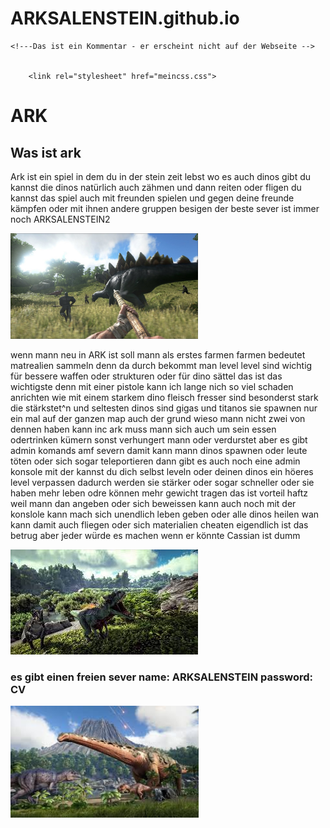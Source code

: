 # ARKSALENSTEIN.github.io
<!doctype html>
<html lang="de">

<head>
    <title>ARK</title>

    <!---Das ist ein Kommentar - er erscheint nicht auf der Webseite -->

   
        <link rel="stylesheet" href="meincss.css"> 
   
</head>

<body>
<h1> ARK </h1>



<h2> Was ist ark  </h2>

<p> Ark ist ein spiel in dem du in der stein zeit lebst wo es auch dinos gibt du kannst die dinos natürlich auch zähmen und dann reiten oder fligen  du kannst das spiel auch mit freunden spielen 
 und gegen deine freunde kämpfen oder mit ihnen andere gruppen besigen der beste sever ist immer noch ARKSALENSTEIN2 </p>
<img src=" ARK1.JPG" width="300"  />
<p> wenn mann neu in ARK ist soll mann als erstes farmen farmen bedeutet matrealien sammeln denn da durch bekommt man level
level sind wichtig für bessere waffen oder strukturen oder für dino sättel das ist das wichtigste denn mit einer pistole kann ich lange nich so viel schaden
anrichten wie mit einem starkem dino fleisch fresser sind besonderst stark die stärkstet^n und seltesten dinos sind gigas und titanos 
sie spawnen nur ein mal auf der ganzen map auch der grund wieso mann nicht zwei von dennen haben kann inc ark muss mann sich auch um sein essen odertrinken kümern 
sonst verhungert mann oder verdurstet aber es gibt admin komands amf severn
damit kann mann dinos spawnen oder leute töten oder sich sogar teleportieren dann gibt es auch noch eine admin konsole  mit der kannst du dich selbst leveln oder deinen dinos ein höeres level verpassen dadurch werden sie stärker oder
sogar schneller oder sie haben mehr leben odre können mehr gewicht tragen das ist vorteil haftz weil mann dan angeben oder sich beweissen kann auch noch mit der konslole kann mach sich unendlich leben geben oder alle dinos heilen 
wan kann damit auch fliegen oder sich materialien cheaten eigendlich ist das betrug
aber jeder würde es machen wenn er könnte  Cassian ist dumm </p>
<img src=" ARK3.jfif" width="300"  />

<h3>es gibt einen freien sever name: ARKSALENSTEIN  password: CV </h3>

 <img src=" ARK4.jfif" width="301"  />



</body>

</html>
